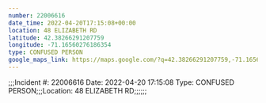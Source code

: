 ```yaml
---
number: 22006616
date_time: 2022-04-20T17:15:08+00:00
location: 48 ELIZABETH RD
latitude: 42.38266291207759
longitude: -71.16560276186354
type: CONFUSED PERSON
google_maps_link: https://maps.google.com/?q=42.38266291207759,-71.16560276186354
---
```


;;;Incident #: 22006616  Date: 2022-04-20 17:15:08  Type: CONFUSED PERSON;;;Location: 48 ELIZABETH RD;;;;;;
